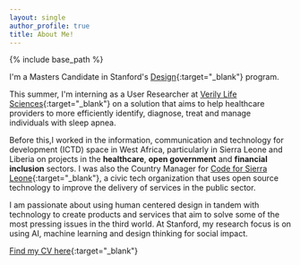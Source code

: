 ```yaml
---
layout: single
author_profile: true
title: About Me!
---
```


{% include base_path %}

I'm a Masters Candidate in Stanford's [Design](http://designimpact.stanford.edu/){:target="_blank"} program. 

This summer, I'm interning as a User Researcher at [Verily Life Sciences](https://verily.com/){:target="_blank"} on a solution that aims to help healthcare providers to more efficiently identify, diagnose, treat and manage individuals with sleep apnea.

Before this,I worked in the information, communication and technology for development (ICTD) space in West Africa, particularly in Sierra Leone and Liberia on projects in the **healthcare**, **open government** and **financial
inclusion** sectors. I was also the Country Manager for [Code for Sierra Leone](https://codeforsierraleone.org){:target="_blank"}, a civic tech organization that
uses open source technology to improve the delivery of services in the public sector.

I am passionate about using human centered design in tandem with technology to
create products and services that aim to solve some of the most pressing issues in the
third world. At Stanford, my research focus is on using AI, machine learning and design thinking for social impact.

[Find my CV here](/pdfs/CV_Usman_Khaliq.pdf){:target="_blank"}

